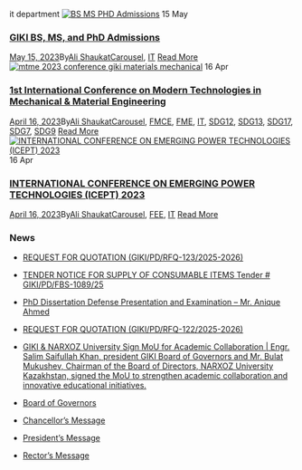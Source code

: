 it department
[![BS MS PHD Admissions](https://giki.edu.pk/wp-content/uploads/2023/05/Final-174x300.jpeg)](https://giki.edu.pk/2023/05/15/giki-bs-ms-phd-admissions/)
15
May
### [GIKI BS, MS, and PhD Admissions](https://giki.edu.pk/2023/05/15/giki-bs-ms-phd-admissions/)
[May 15, 2023](https://giki.edu.pk/2023/05/15/)By[Ali Shaukat](https://giki.edu.pk/author/alishaukat/ "Posts by Ali Shaukat")[Carousel](https://giki.edu.pk/carousel_home/), [IT](https://giki.edu.pk/it-category/)
[Read More](https://giki.edu.pk/2023/05/15/giki-bs-ms-phd-admissions/)
[![mtme 2023 conference giki materials mechanical](https://giki.edu.pk/it-category/)](https://giki.edu.pk/2023/04/16/1st-international-conference-on-modern-technologies-in-mechanical-material-engineering/)
16
Apr
### [1st International Conference on Modern Technologies in Mechanical & Material Engineering](https://giki.edu.pk/2023/04/16/1st-international-conference-on-modern-technologies-in-mechanical-material-engineering/)
[April 16, 2023](https://giki.edu.pk/2023/04/16/)By[Ali Shaukat](https://giki.edu.pk/author/alishaukat/ "Posts by Ali Shaukat")[Carousel](https://giki.edu.pk/carousel_home/), [FMCE](https://giki.edu.pk/fmce_news/), [FME](https://giki.edu.pk/fme_news/), [IT](https://giki.edu.pk/it-category/), [SDG12](https://giki.edu.pk/sdg12/), [SDG13](https://giki.edu.pk/sdg13/), [SDG17](https://giki.edu.pk/sdg17/), [SDG7](https://giki.edu.pk/sdg7/), [SDG9](https://giki.edu.pk/sdg9/)
[Read More](https://giki.edu.pk/2023/04/16/1st-international-conference-on-modern-technologies-in-mechanical-material-engineering/)
[![INTERNATIONAL CONFERENCE ON EMERGING POWER TECHNOLOGIES \(ICEPT\) 2023](https://giki.edu.pk/it-category/)](https://giki.edu.pk/2023/04/16/international-conference-on-emerging-power-technologies-icept-2023/)
16
Apr
### [INTERNATIONAL CONFERENCE ON EMERGING POWER TECHNOLOGIES (ICEPT) 2023](https://giki.edu.pk/2023/04/16/international-conference-on-emerging-power-technologies-icept-2023/)
[April 16, 2023](https://giki.edu.pk/2023/04/16/)By[Ali Shaukat](https://giki.edu.pk/author/alishaukat/ "Posts by Ali Shaukat")[Carousel](https://giki.edu.pk/carousel_home/), [FEE](https://giki.edu.pk/fee_news/), [IT](https://giki.edu.pk/it-category/)
[Read More](https://giki.edu.pk/2023/04/16/international-conference-on-emerging-power-technologies-icept-2023/)
### News
  * [REQUEST FOR QUOTATION (GIKI/PD/RFQ-123/2025-2026)](https://giki.edu.pk/2025/10/17/request-for-quotation-giki-pd-rfq-123-2025-2026/)
  * [TENDER NOTICE FOR SUPPLY OF CONSUMABLE ITEMS Tender # GIKI/PD/FBS-1089/25](https://giki.edu.pk/2025/10/16/tender-notice-for-supply-of-consumable-items-tender-giki-pd-fbs-1089-25/)
  * [PhD Dissertation Defense Presentation and Examination – Mr. Anique Ahmed](https://giki.edu.pk/2025/10/14/phd-dissertation-defense-presentation-and-examination-mr-anique-ahmed/)
  * [REQUEST FOR QUOTATION (GIKI/PD/RFQ-122/2025-2026)](https://giki.edu.pk/2025/10/14/request-for-quotation-giki-pd-rfq-122-2025-2026/)
  * [GIKI & NARXOZ University Sign MoU for Academic Collaboration | Engr. Salim Saifullah Khan, president GIKI Board of Governors and Mr. Bulat Mukushev, Chairman of the Board of Directors, NARXOZ University Kazakhstan, signed the MoU to strengthen academic collaboration and innovative educational initiatives.](https://giki.edu.pk/2025/10/13/giki-narxoz-university-sign-mou-for-academic-collaboration-engr-salim-saifullah-khan-president-giki-board-of-governors-and-mr-bulat-mukushev-chairman-of-the-board-of-directors-narxoz-univ/)


  * [Board of Governors](https://giki.edu.pk/board-of-governors/)
  * [Chancellor’s Message](https://giki.edu.pk/?page_id=14826)
  * [President’s Message](https://giki.edu.pk/presidents-message/)
  * [Rector’s Message](https://giki.edu.pk/rectors-message/)


